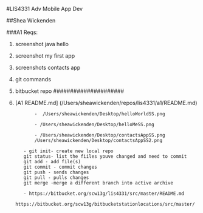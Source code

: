 #LIS4331 Adv Mobile App Dev

##Shea Wickenden

###A1 Reqs:

1. screenshot java hello 
2. screenshot my first app
3. screenshots contacts app
4. git commands
5. bitbucket repo
#####################

1.   [A1 README.md]   (/Users/sheawickenden/repos/lis4331/a1/README.md)

                -  /Users/sheawickenden/Desktop/helloWorldSS.png

                - /Users/sheawickenden/Desktop/helloMeSS.png
       
                - /Users/sheawickenden/Desktop/contactsAppSS.png
                /Users/sheawickenden/Desktop/contactsAppSS2.png
       
            - git init- create new local repo
            git status- list the fiiles youve changed and need to commit
            git add - add file(s)
            git commit - commit changes
            git push - sends changes
            git pull - pulls changes
            git merge -merge a different branch into active archive
       
            - https://bitbucket.org/scw13g/lis4331/src/master/README.md
            https://bitbucket.org/scw13g/bitbucketstationlocations/src/master/
